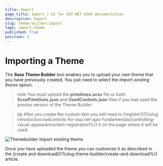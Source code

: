 ```yaml
---
title: Import
page_title: Import | UI for ASP.NET AJAX Documentation
description: Import
slug: theme-builder/import
tags: import,theme
published: True
position: 2
---
```


# Importing a Theme 



The **Sass Theme Builder** tool enables you to upload your own theme that you have previously created. You just need to select the *Import existing theme* option.

>note You must upload the **primitives.scss** file or both **ScssPrimitives.json** and **UsedControls.json** files if you had used the previos version of the Theme Builder.

>tip After you create the custom skin you will need to [register]({%slug introduction/radcontrols-for-asp.net-ajax-fundamentals/controlling-visual-appearance/skin-registration%}) it on the page where it will be used.

![Themebuilder import existing theme](images/theme-builder-import-existing-theme.png)

Once you have uploaded the theme you can customize it as described in the [create and download]({%slug theme-builder/create-and-download%}) article. 
